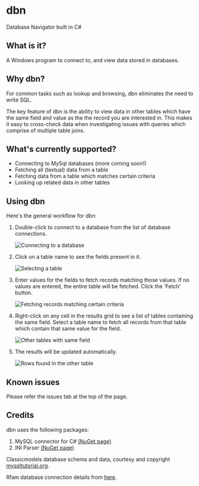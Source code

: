 # dbn
Database Navigator built in C#

## What is it?
A Windows program to connect to, and view data stored in databases.

## Why dbn?
For common tasks such as lookup and browsing, dbn eliminates the need to write SQL.

The key feature of dbn is the ability to view data in other tables which have the same field and value as the the record you are interested in. This makes it easy to cross-check data when investigating issues with queries which comprise of multiple table joins.

## What's currently supported?
- Connecting to MySql databases (more coming soon!)
- Fetching all (textual) data from a table
- Fetching data from a table which matches certain criteria
- Looking up related data in other tables

## Using dbn
Here's the general workflow for dbn:

1. Double-click to connect to a database from the list of database connections.

   ![Connecting to a database](/../screenshots/screenshots/selecting-database.png?raw=true "Connecting to a database")

2. Click on a table name to see the fields present in it.

   ![Selecting a table](/../screenshots/screenshots/selecting-table.png?raw=true "Selecting a table")

3. Enter values for the fields to fetch records matching those values. If no values are entered, the entire table will be fetched. Click the 'Fetch' button.

   ![Fetching records matching certain criteria](/../screenshots/screenshots/records-with-criteria.png?raw=true "Fetching records matching certain criteria")

4. Right-click on any cell in the results grid to see a list of tables containing the same field. Select a table name to fetch all records from that table which contain that same value for the field.

   ![Other tables with same field](/../screenshots/screenshots/other-tables-with-field.png?raw=true "Other tables with the same field")

5. The results will be updated automatically.

   ![Rows found in the other table](/../screenshots/screenshots/rows-in-other-table.png?raw=true "Rows found in the other table")

## Known issues
Please refer the issues tab at the top of the page.

## Credits
dbn uses the following packages:
1. MySQL connector for C# [(NuGet page)](https://www.nuget.org/packages/MySql.Data/)
2. INI Parser [(NuGet page)](https://www.nuget.org/packages/ini-parser/)

Classicmodels database schema and data, courtesy and copyright [mysqltutorial.org](http://www.mysqltutorial.org/mysql-sample-database.aspx).

Rfam database connection details from [here](http://rfam.readthedocs.io/en/latest/database.html).
